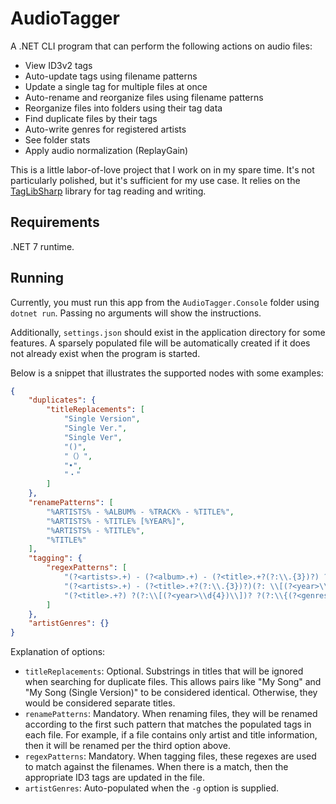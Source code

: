 # AudioTagger

A .NET CLI program that can perform the following actions on audio files:

- View ID3v2 tags
- Auto-update tags using filename patterns
- Update a single tag for multiple files at once
- Auto-rename and reorganize files using filename patterns
- Reorganize files into folders using their tag data
- Find duplicate files by their tags
- Auto-write genres for registered artists
- See folder stats
- Apply audio normalization (ReplayGain)

This is a little labor-of-love project that I work on in my spare time. It's not particularly polished, but it's sufficient for my use case. It relies on the [TagLibSharp](https://github.com/mono/taglib-sharp) library for tag reading and writing.

## Requirements

.NET 7 runtime.

## Running

Currently, you must run this app from the `AudioTagger.Console` folder using `dotnet run`. Passing no arguments will show the instructions.

Additionally, `settings.json` should exist in the application directory for some features. A sparsely populated file will be automatically created if it does not already exist when the program is started.

Below is a snippet that illustrates the supported nodes with some examples:

```json
{
    "duplicates": {
        "titleReplacements": [
            "Single Version",
            "Single Ver.",
            "Single Ver",
            "()",
            "（）",
            "•",
            "・"
        ]
    },
    "renamePatterns": [
        "%ARTISTS% - %ALBUM% - %TRACK% - %TITLE%",
        "%ARTISTS% - %TITLE% [%YEAR%]",
        "%ARTISTS% - %TITLE%",
        "%TITLE%"
    ],
    "tagging": {
        "regexPatterns": [
            "(?<artists>.+) - (?<album>.+) - (?<title>.+?(?:\\.{3})?) ?(?:\\[(?<year>\\d{4})\\])? ?(?:\\{(?<genres>.+?)\\})?(?=\\..+)",
            "(?<artists>.+) - (?<title>.+?(?:\\.{3})?)(?: \\[(?<year>\\d{4})\\])?(?: \\{(?<genres>.+?)\\})?(?=\\.\\S{3,4}$)",
            "(?<title>.+?) ?(?:\\[(?<year>\\d{4})\\])? ?(?:\\{(?<genres>.+?)\\})?(?=\\.[^.]+$)"
        ]
    },
    "artistGenres": {}
}
```

Explanation of options:
- `titleReplacements`: Optional. Substrings in titles that will be ignored when searching for duplicate files. This allows pairs like "My Song" and "My Song (Single Version)" to be considered identical. Otherwise, they would be considered separate titles.
- `renamePatterns`: Mandatory. When renaming files, they will be renamed according to the first such pattern that matches the populated tags in each file. For example, if a file contains only artist and title information, then it will be renamed per the third option above.
- `regexPatterns`: Mandatory. When tagging files, these regexes are used to match against the filenames. When there is a match, then the appropriate ID3 tags are updated in the file.
- `artistGenres`: Auto-populated when the `-g` option is supplied.
